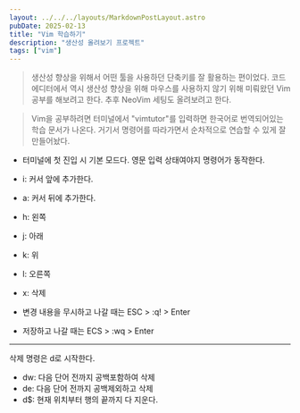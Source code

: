 ```yaml
---
layout: ../../../layouts/MarkdownPostLayout.astro
pubDate: 2025-02-13
title: "Vim 학습하기"
description: "생산성 올려보기 프로젝트"
tags: ["vim"]
---
```


> 생산성 향상을 위해서 어떤 툴을 사용하던 단축키를 잘 활용하는 편이었다. 코드 에디터에서 역시 생산성 향상을 위해 마우스를 사용하지 않기 위해 미뤄왔던 Vim 공부를 해보려고 한다. 추후 NeoVim 세팅도 올려보려고 한다.

> Vim을 공부하려면 터미널에서 "vimtutor"를 입력하면 한국어로 번역되어있는 학습 문서가 나온다. 거기서 명령어를 따라가면서 순차적으로 연습할 수 있게 잘 만들어놨다.

- 터미널에 첫 진입 시 기본 모드다. 영문 입력 상태여야지 명령어가 동작한다.
- i: 커서 앞에 추가한다.
- a: 커서 뒤에 추가한다.

- h: 왼쪽
- j: 아래
- k: 위
- l: 오른쪽

- x: 삭제

- 변경 내용을 무시하고 나갈 때는 ESC > :q! > Enter
- 저장하고 나갈 때는 ECS > :wq > Enter

---

삭제 명령은 d로 시작한다.

- dw: 다음 단어 전까지 공백포함하여 삭제
- de: 다음 단어 전까지 공백제외하고 삭제
- d$: 현재 위치부터 행의 끝까지 다 지운다.
